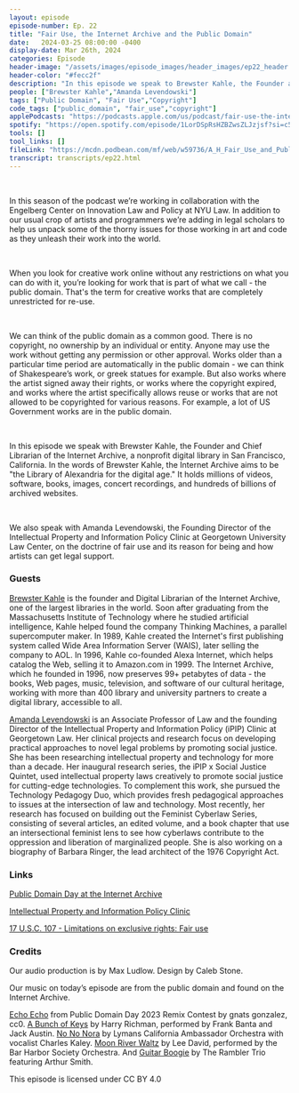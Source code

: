 ```yaml
---
layout: episode
episode-number: Ep. 22
title: "Fair Use, the Internet Archive and the Public Domain"
date:   2024-03-25 08:00:00 -0400
display-date: Mar 26th, 2024
categories: Episode
header-image: "/assets/images/episode_images/header_images/ep22_header.jpg"
header-color: "#fecc2f"
description: "In this episode we speak to Brewster Kahle, the Founder and Chief Librarian of the Internet Archive on the occasion of Public Domain Day. We also speak to Amanda Levendowski, Founding Director of the Intellectual Property and Information Policy Clinic on the concept of fair use, its history and application for artists."
people: ["Brewster Kahle","Amanda Levendowski"]
tags: ["Public Domain", "Fair Use","Copyright"]
code_tags: ["public_domain", "fair_use","copyright"]
applePodcasts: "https://podcasts.apple.com/us/podcast/fair-use-the-internet-archive-and-the-public-domain/id1536778522?i=1000650449611"
spotify: "https://open.spotify.com/episode/1LorDSpRsHZBZwsZLJzjsf?si=c5bb1af30dea4aa9"
tools: []
tool_links: []
fileLink: "https://mcdn.podbean.com/mf/web/w59736/A_H_Fair_Use_and_Public_Domain_Day_S2EP3_323belm9.mp3"
transcript: transcripts/ep22.html
---
```


<br>

In this season of the podcast we’re working in collaboration with the Engelberg Center on Innovation Law and Policy at NYU Law. In addition to our usual crop of artists and programmers we’re adding in legal scholars to help us unpack some of the thorny issues for those working in art and code as they unleash their work into the world. 

<br>

When you look for creative work online without any restrictions on what you can do with it, you’re looking for work that is part of what we call - the public domain. That's the term for creative works that are completely unrestricted for re-use.
 
<br>
 
We can think of the public domain as a common good. There is no copyright, no ownership by an individual or entity. Anyone may use the work without getting any permission or other approval. Works older than a particular time period are automatically in the public domain - we can think of Shakespeare’s work, or greek statues for example. But also works where the artist signed away their rights, or works where the copyright expired, and works where the artist specifically allows reuse or works that are not allowed to be copyrighted for various reasons. For example, a lot of US Government works are in the public domain. 

<br>

In this episode we speak with Brewster Kahle, the Founder and Chief Librarian of the Internet Archive, a nonprofit digital library in San Francisco, California. In the words of Brewster Kahle, the Internet Archive aims to be "the Library of Alexandria for the digital age." It holds millions of videos, software, books, images, concert recordings, and hundreds of billions of archived websites. 

<br>

We also speak with Amanda Levendowski, the Founding Director of the Intellectual Property and Information Policy Clinic at Georgetown University Law Center, on the doctrine of fair use and its reason for being and how artists can get legal support.

### Guests

<a href="https://brewster.kahle.org/">Brewster Kahle</a> is the founder and Digital Librarian of the Internet Archive, one of the largest libraries in the world. Soon after graduating from the Massachusetts Institute of Technology where he studied artificial intelligence, Kahle helped found the company Thinking Machines, a parallel supercomputer maker. In 1989, Kahle created the Internet's first publishing system called Wide Area Information Server (WAIS), later selling the company to AOL. In 1996, Kahle co-founded Alexa Internet, which helps catalog the Web, selling it to Amazon.com in 1999. The Internet Archive, which he founded in 1996, now preserves 99+ petabytes of data - the books, Web pages, music, television, and software of our cultural heritage, working with more than 400 library and university partners to create a digital library, accessible to all. 

<a href="https://www.levendowski.net/" class="nameTag">Amanda Levendowski</a> is an Associate Professor of Law and the founding Director of the Intellectual Property and Information Policy (iPIP) Clinic at Georgetown Law. Her clinical projects and research focus on developing practical approaches to novel legal problems by promoting social justice. She has been researching intellectual property and technology  for more than a decade. Her inaugural research series, the iPIP x Social Justice Quintet, used intellectual property laws creatively to promote social justice for cutting-edge technologies. To complement this work, she pursued the Technology Pedagogy Duo, which provides fresh pedagogical approaches to issues at the intersection of law and technology. Most recently, her research has focused on building out the Feminist Cyberlaw Series, consisting of several articles, an edited volume, and a book chapter that use an intersectional feminist lens to see how cyberlaws contribute to the oppression and liberation of marginalized people. She is also working on a biography of Barbara Ringer, the lead architect of the 1976 Copyright Act.

### Links

[Public Domain Day at the Internet Archive](https://blog.archive.org/tag/public-domain-day/)

[Intellectual Property and Information Policy Clinic](https://www.law.georgetown.edu/experiential-learning/clinics/our-clinics/intellectual-property-and-information-policy-clinic/)

[17 U.S.C. 107 - Limitations on exclusive rights: Fair use](https://www.govinfo.gov/app/details/USCODE-2022-title17/USCODE-2022-title17-chap1-sec107)

### Credits

Our audio production is by Max Ludlow. Design by Caleb Stone.  

Our music on today’s episode are from the public domain and found on the Internet Archive.

[Echo Echo](https://archive.org/details/echo-echo) from Public Domain Day 2023 Remix Contest by gnats gonzalez, cc0. [A Bunch of Keys](https://archive.org/details/78_a-bunch-of-keys_frank-banta-and-jack-austin-richman_gbia0208393b) by Harry Richman, performed by Frank Banta and Jack Austin. [No No Nora](https://archive.org/details/nononora_202003) by Lymans California Ambassador Orchestra with vocalist Charles Kaley. [Moon River Waltz](https://archive.org/details/78_moon-river_the-bar-harbor-society-orchestra-david_gbia0304777a) by Lee David, performed by the Bar Harbor Society Orchestra. And [Guitar Boogie](https://archive.org/details/GuitarBoogie) by The Rambler Trio featuring Arthur Smith.

This episode is licensed under CC BY 4.0 
